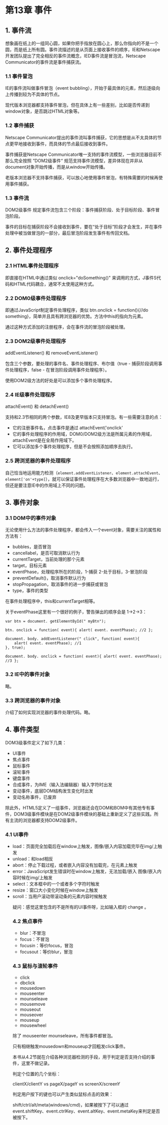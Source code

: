 # 第13章 事件

## 1. 事件流

想象画在纸上的一组同心圆，如果你把手指放在圆心上，那么你指向的不是一个圆，而是纸上所有圆。事件流描述的是从页面上接收事件的顺序，IE和Netscape开发团队提出了完全相反的事件流概念，IED事件流是冒泡流，Netscape Communicator的事件流是事件捕获流。

### 1.1 事件冒泡

IE的事件流叫做事件冒泡（event bubbling），开始于最具体的元素，然后逐级向上传播到较为不具体的节点。

现代版本浏览器都支持事件冒泡，但在具体上有一些差别，比如是否传递到window对象，是否跳过HTML对象等。


### 1.2 事件捕获

Netscape Communicator提出的事件流叫事件捕获，它的思想是从不太具体的节点更早地接收到事件，而具体的节点最后接收到事件。

事件捕获是Netscape Communicator唯一支持的事件流模型，一些浏览器目前不那么完全按照 ”DOM2级事件“ 规范支持事件流模型，差异体现在并非从document对象开始传播，而是从window开始传播。

老版本浏览器不支持事件捕获，可以放心地使用事件冒泡，有特殊需要的时候再使用事件捕获。

### 1.3 事件流

DOM2级事件 规定事件流包含三个阶段：事件捕获阶段、处于目标阶段、事件冒泡阶段。

事件的目标在捕获阶段不会接收到事件，要在“处于目标”阶段才会发生，并在事件处理中被当做冒泡的一部分，最后冒泡阶段发生事件有传回文档。

## 2. 事件处理程序

### 2.1 HTML事件处理程序

即直接在HTML中通过类似 onclick="doSomething()" 来调用的方式，J事件S代码和HTML代码耦合，通常不太使用这种方式。


### 2.2 DOM0级事件处理程序

即通过JavaScript制定事件处理程序，类似 btn.onclick = function(){//do something}，简单并且具有跨浏览器的优势。方法中this的指向为元素。

通过这种方式添加的注册程序，会在事件流的冒泡阶段被处理。

### 2.3 DOM2级事件处理程序

addEventListener() 和 removeEventListener()

包含三个参数，要处理的事件名、事件处理程序、布尔值（true - 捕获阶段调用事件处理程序，false - 在冒泡阶段调用事件处理程序）。

使用DOM2级方法的好处是可以添加多个事件处理程序。

### 2.4 IE级事件处理程序

attachEvent() 和 detachEvent()

支持和2.3节相同的两个参数，IE8及更早版本只支持冒泡。有一些需要注意的点：

- 它的注册事件名，点击事件是通过 attachEvent('onclick'
- 它的事件处理程序的作用域，DOM0/DOM2级方法是所属元素的作用域，attachEvent是在全局作用域下。
- 它可以添加多个事件处理程序，但是不会按照添加顺序去执行。

### 2.5 跨浏览器的事件处理程序

自己恰当地运用能力检测（`element.addEventListener`、`element.attachEvent`、`element['on'+type]`），就可以保证事件处理程序在大多数浏览器中一致地运行，但还是要注意IE中的作用域上不同的问题。

## 3. 事件对象

### 3.1 DOM中的事件对象

无论使用什么方法的事件处理程序，都会传入一个event对象，需要关注的属性和方法有：

- bubbles，是否冒泡
- cancellabel，是否可取消默认行为
- currentTarget，当前处理的那个元素
- target，目标元素
- eventPhase，处理程序所在的阶段，1-捕获 2-处于目标，3-冒泡阶段
- preventDefault()，取消事件默认行为
- stopPropagation，取消事件的进一步捕获或冒泡
- type，事件的类型


在事件处理程序中，this和currentTarget相等。

关于eventPhase这里有一个很好的例子，警告弹出的顺序会是 1->2->3：

```
var btn = document. getElementById(" myBtn"); 

btn. onclick = function( event){ alert( event. eventPhase); //2 }; 

document. body. addEventListener(" click", function( event){ 
	alert( event. eventPhase); //1 
}, true); 

document. body. onclick = function( event){ alert( event. eventPhase); //3 };
```

### 3.2 IE中的事件对象

略。

### 3.3 跨浏览器的事件对象

介绍了如何实现浏览器的事件处理代码。略。



## 4. 事件类型

DOM3级事件定义了如下几类：

- UI事件
- 焦点事件
- 鼠标事件
- 滚轮事件
- 键盘事件
- 合成事件，为IME（输入法编辑器）输入字符时出发
- 变动事件，底层DOM结构发生变化时出发
- 变动名称事件，已废弃

除此外，HTML5定义了一组事件，浏览器还会在DOM和BOM中有其他专有事件，DOM3级事件模块是在DOM2级事件模块的基础上重新定义了这些实践。所有主流的浏览器都支持DOM2级事件。


### 4.1 UI事件

- load：页面完全加载后在window上触发，图像/嵌入内容加载完毕在img/<object>上触发
- unload：和load相反
- abort：停止下载过程，或者嵌入内容没有加载完，在<object>元素上触发
- error：JavaScript发生错误时在window上触发，无法加载/嵌入 图像/嵌入内容时候在img/<object>上触发
- select：文本框中的一个或者多个字符时触发
- resize：窗口大小变化时候在window上触发
- scroll：当用户滚动带滚动条的元素内容时候触发


疑问：感觉这里包含的不是所有的UI事件呀，比如输入框的 change 。



### 4.2 焦点事件

- blur：不冒泡
- focus：不冒泡
- focusin：等价focus，冒泡
- focusout：等价blur，冒泡



### 4.3 鼠标与滚轮事件

- click
- dbclick
- mousedown
- mouseenter
- mounseleave
- mousemove
- mouseout
- mouseover
- mouseup
- mousewheel

除了 mouseenter mounseleave，所有事件都冒泡。

只有相继触发mousedown和mouseup才回粗发click事件。

本书从4.2节就在介绍各种浏览器检测的手段，用于判定是否支持介绍的事件，这里不做记录。

判定个位置的几个坐标：

clientX/clientY vs pageX/pageY vs screenX/screenY

判定用户按下的键也可以产生类似鼠标点击的效果：

shift/ctrl/alt/meta(windows/cmd)，如果被按下了可以通过 event.shiftKey、event.ctrlKey、event.altKey、event.metaKey来判定是否被按下。























